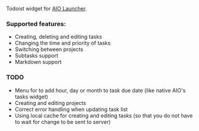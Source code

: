 Todoist widget for [AIO Launcher](https://aiolauncher.app).

### Supported features:

* Creating, deleting and editing tasks
* Changing the time and priority of tasks
* Switching between projects
* Subtasks support
* Markdown support

### TODO

* Menu for to add hour, day or month to task due date (like native AIO's tasks widget)
* Creating and editing projects
* Correct error handling when updating task list
* Using local cache for creating and editing tasks (so that you do not have to wait for change to be sent to server)
